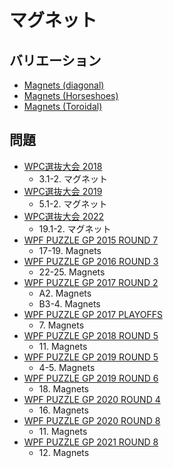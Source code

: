 # マグネット

## バリエーション
- [Magnets (diagonal)](magnets-diagonal.md)
- [Magnets (Horseshoes)](magnets-horseshoes.md)
- [Magnets (Toroidal)](magnets-toroidal.md)

## 問題
- [WPC選抜大会 2018](../questions/jwpc2018.md)
	- 3.1-2. マグネット
- [WPC選抜大会 2019](../questions/jwpc2019.md)
	- 5.1-2. マグネット
- [WPC選抜大会 2022](../questions/jwpc2022.md)
	- 19.1-2. マグネット
- [WPF PUZZLE GP 2015 ROUND 7](../questions/wpfpgp2015-7.md)
	- 17-19. Magnets
- [WPF PUZZLE GP 2016 ROUND 3](../questions/wpfpgp2016-3.md)
	- 22-25. Magnets
- [WPF PUZZLE GP 2017 ROUND 2](../questions/wpfpgp2017-2.md)
	- A2. Magnets
	- B3-4. Magnets
- [WPF PUZZLE GP 2017 PLAYOFFS](../questions/wpfpgp2017-po.md)
	- 7\. Magnets
- [WPF PUZZLE GP 2018 ROUND 5](../questions/wpfpgp2018-5.md)
	- 11\. Magnets
- [WPF PUZZLE GP 2019 ROUND 5](../questions/wpfpgp2019-5.md)
	- 4-5. Magnets
- [WPF PUZZLE GP 2019 ROUND 6](../questions/wpfpgp2019-6.md)
	- 18\. Magnets
- [WPF PUZZLE GP 2020 ROUND 4](../questions/wpfpgp2020-4.md)
	- 16\. Magnets
- [WPF PUZZLE GP 2020 ROUND 8](../questions/wpfpgp2020-8.md)
	- 11\. Magnets
- [WPF PUZZLE GP 2021 ROUND 8](../questions/wpfpgp2021-8.md)
	- 12\. Magnets
